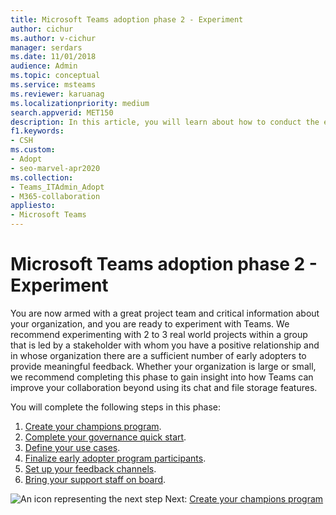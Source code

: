 ```yaml
---
title: Microsoft Teams adoption phase 2 - Experiment
author: cichur
ms.author: v-cichur
manager: serdars
ms.date: 11/01/2018
audience: Admin
ms.topic: conceptual
ms.service: msteams
ms.reviewer: karuanag
ms.localizationpriority: medium
search.appverid: MET150
description: In this article, you will learn about how to conduct the experimental phase of Microsoft Teams adoption. 
f1.keywords:
- CSH
ms.custom: 
- Adopt
- seo-marvel-apr2020
ms.collection: 
- Teams_ITAdmin_Adopt
- M365-collaboration
appliesto: 
- Microsoft Teams
---
```



# Microsoft Teams adoption phase 2 - Experiment

You are now armed with a great project team and critical information about your organization, and you are ready to experiment with Teams. We recommend experimenting with 2 to 3 real world projects within a group that is led by a stakeholder with whom you have a positive relationship and in whose organization there are a sufficient number of early adopters to provide meaningful feedback. Whether your organization is large or small, we recommend completing this phase to gain insight into how Teams can improve your collaboration beyond using its chat and file storage features.  

You will complete the following steps in this phase:

1. [Create your champions program](teams-adoption-create-champions-program.md).
2. [Complete your governance quick start](teams-adoption-governance-quick-start.md).
3. [Define your use cases](teams-adoption-define-usage-scenarios.md).
4. [Finalize early adopter program participants](teams-adoption-onboard-early-adopters.md).
5. [Set up your feedback channels](teams-adoption-onboard-early-adopters.md#gather-feedback).
6. [Bring your support staff on board](teams-adoption-onboard-support.md).

![An icon representing the next step](media/teams-adoption-next-icon.png) Next: [Create your champions program](teams-adoption-create-champions-program.md)

